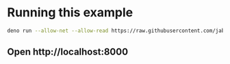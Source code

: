 # Running this example

```sh
deno run --allow-net --allow-read https://raw.githubusercontent.com/jabernardo/rute/0.8/example/main_app/boot.ts
```

## Open http://localhost:8000
